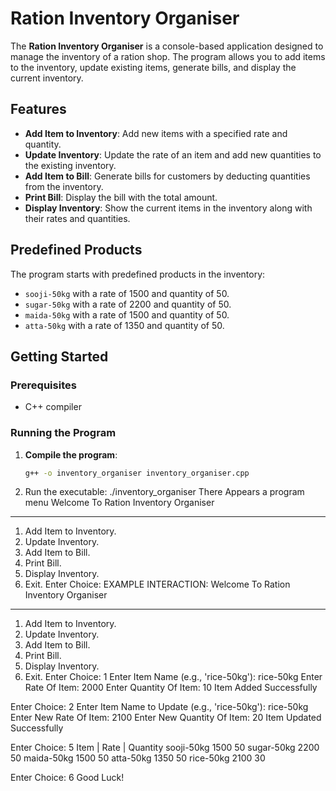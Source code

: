# Ration Inventory Organiser

The **Ration Inventory Organiser** is a console-based application designed to manage the inventory of a ration shop. The program allows you to add items to the inventory, update existing items, generate bills, and display the current inventory.

## Features

- **Add Item to Inventory**: Add new items with a specified rate and quantity.
- **Update Inventory**: Update the rate of an item and add new quantities to the existing inventory.
- **Add Item to Bill**: Generate bills for customers by deducting quantities from the inventory.
- **Print Bill**: Display the bill with the total amount.
- **Display Inventory**: Show the current items in the inventory along with their rates and quantities.

## Predefined Products

The program starts with predefined products in the inventory:
- `sooji-50kg` with a rate of 1500 and quantity of 50.
- `sugar-50kg` with a rate of 2200 and quantity of 50.
- `maida-50kg` with a rate of 1500 and quantity of 50.
- `atta-50kg` with a rate of 1350 and quantity of 50.

## Getting Started

### Prerequisites

- C++ compiler

### Running the Program

1. **Compile the program**:

   ```sh
   g++ -o inventory_organiser inventory_organiser.cpp
2. Run the executable:
   ./inventory_organiser
There Appears a program menu
Welcome To Ration Inventory Organiser
*************************************
1. Add Item to Inventory.
2. Update Inventory.
3. Add Item to Bill.
4. Print Bill.
5. Display Inventory.
6. Exit.
Enter Choice: 
EXAMPLE INTERACTION:
Welcome To Ration Inventory Organiser
*************************************
1. Add Item to Inventory.
2. Update Inventory.
3. Add Item to Bill.
4. Print Bill.
5. Display Inventory.
6. Exit.
Enter Choice: 1
    Enter Item Name (e.g., 'rice-50kg'): rice-50kg
    Enter Rate Of Item: 2000
    Enter Quantity Of Item: 10
    Item Added Successfully

Enter Choice: 2
    Enter Item Name to Update (e.g., 'rice-50kg'): rice-50kg
    Enter New Rate Of Item: 2100
    Enter New Quantity Of Item: 20
    Item Updated Successfully

Enter Choice: 5
    Item | Rate | Quantity
    sooji-50kg   1500     50
    sugar-50kg   2200     50
    maida-50kg   1500     50
    atta-50kg    1350     50
    rice-50kg    2100     30

Enter Choice: 6
    Good Luck!
#
